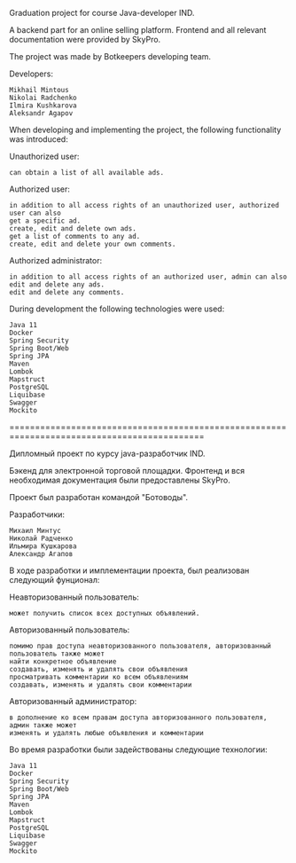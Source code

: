 Graduation project for course Java-developer IND.

A backend part for an online selling platform. Frontend and all relevant documentation were provided by SkyPro. 

The project was made by Botkeepers developing team. 

Developers: 

    Mikhail Mintous
    Nikolai Radchenko
    Ilmira Kushkarova
    Aleksandr Agapov

When developing and implementing the project, the following functionality was introduced:

  Unauthorized user:

    can obtain a list of all available ads.

  Authorized user:

    in addition to all access rights of an unauthorized user, authorized user can also
    get a specific ad.
    create, edit and delete own ads.
    get a list of comments to any ad.
    create, edit and delete your own comments.

  Authorized administrator:

    in addition to all access rights of an authorized user, admin can also
    edit and delete any ads.
    edit and delete any comments.

During development the following technologies were used:

    Java 11
    Docker
    Spring Security
    Spring Boot/Web
    Spring JPA
    Maven
    Lombok
    Mapstruct
    PostgreSQL
    Liquibase
    Swagger
    Mockito

============================================================================================

Дипломный проект по курсу java-разработчик IND.

Бэкенд для электронной торговой площадки. Фронтенд и вся необходимая документация были предоставлены SkyPro. 

Проект был разработан командой "Ботоводы". 

Разработчики: 

    Михаил Минтус
    Николай Радченко
    Ильмира Кушкарова
    Александр Агапов

В ходе разработки и имплементации проекта, был реализован следующий фунционал:

  Неавторизованный пользователь:

    может получить список всех доступных объявлений.

  Авторизованный пользователь:

    помимо прав доступа неавторизованного пользователя, авторизованный пользователь также может
    найти конкретное объявление
    создавать, изменять и удалять свои объявления
    просматривать комментарии ко всем объявлениям
    создавать, изменять и удалять свои комментарии

  Авторизованный администратор:

    в дополнение ко всем правам доступа авторизованного пользователя, админ также может
    изменять и удалять любые объявления и комментарии

Во время разработки были задействованы следующие технологии:

    Java 11
    Docker
    Spring Security
    Spring Boot/Web
    Spring JPA
    Maven
    Lombok
    Mapstruct
    PostgreSQL
    Liquibase
    Swagger
    Mockito

